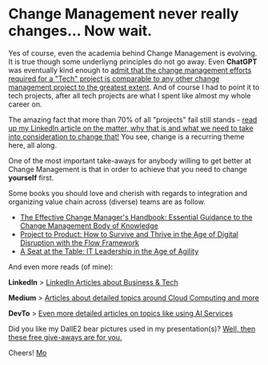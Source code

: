 # Change Management never really changes... Now wait.

Yes of course, even the academia behind Change Management is evolving. It is true though some underliyng principles do not go away. Even **ChatGPT** was eventually kind enough to [admit that the change management efforts required for a "Tech" project is comparable to any other change management project to the greatest extent](https://www.linkedin.com/posts/mbrueckner_chatgpt-on-change-management-and-why-do-not-activity-7028610804652371968-3gok).
And of course I had to point it to tech projects, after all tech projects are what I spent like almost my whole career on.

The amazing fact that more than 70% of all "projects" fail still stands - [read up my LinkedIn article on the matter, why that is and what we need to take into consideration to change that!](https://www.linkedin.com/pulse/transformation-compass-how-tell-youre-nailing-mohammed-brueckner)
You see, change is a recurring theme here, all along.

One of the most important take-aways for anybody willing to get better at Change Management is that in order to achieve that you need to change **yourself** first.

Some books you should love and cherish with regards to integration and organizing value chain across (diverse) teams are as follow.

* [The Effective Change Manager's Handbook: Essential Guidance to the Change Management Body of Knowledge](https://amzn.to/3YTHj2W)
* [Project to Product: How to Survive and Thrive in the Age of Digital Disruption with the Flow Framework](https://amzn.to/3XDvTz7)
* [A Seat at the Table: IT Leadership in the Age of Agility](https://amzn.to/3lLz0I8)

And even more reads (of mine):

**LinkedIn** > [LinkedIn Articles about Business & Tech](https://www.linkedin.com/today/author/mbrueckner)

**Medium** > [Articles about detailed topics around Cloud Computing and more](https://medium.com/@mohammedbrueckner)

**DevTo** > [Even more detailed articles on topics like using AI Services](https://dev.to/mrbrue)

Did you like my DallE2 bear pictures used in my presentation(s)? [Well, then these free give-aways are for you.](/opensourcedalle2bearpictures)

Cheers!
[Mo](https://github.com/MoBRUEC)
